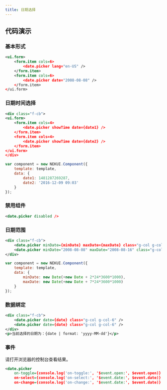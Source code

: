 ```yaml
---
title: 日期选择
---
```


## 代码演示

### 基本形式

<!-- demo_start -->
<div class="m-example"></div>

```xml
<ui.form>
    <form.item cols=6>
        <date.picker lang="en-US" />
    </form.item>
    <form.item cols=6>
        <date.picker date="2008-08-08" />
    </form.item>
</ui.form>
```
<!-- demo_end -->

### 日期时间选择

<!-- demo_start -->
<div class="m-example"></div>

```xml
<div class="f-cb">
<ui.form>
    <form.item cols=4>
        <date.picker showTime date={date1} />
    </form.item>
    <form.item cols=4>
        <date.picker showTime date={date2} />
    </form.item>
</ui.form>
</div>
```

```javascript
var component = new NEKUI.Component({
    template: template,
    data: {
        date1: 1481287269287,
        date2: '2016-12-09 09:03'
    }
});
```
<!-- demo_end -->

### 禁用组件

<!-- demo_start -->
<div class="m-example"></div>

```xml
<date.picker disabled />
```
<!-- demo_end -->

### 日期范围

<!-- demo_start -->
<div class="m-example"></div>

```xml
<div class="f-cb">
    <date.picker minDate={minDate} maxDate={maxDate} class="g-col g-col-6" />
    <date.picker minDate="2008-08-08" maxDate="2008-08-16" class="g-col g-col-6" />
</div>
```

```javascript
var component = new NEKUI.Component({
    template: template,
    data: {
        minDate: new Date(+new Date + 2*24*3600*1000),
        maxDate: new Date(+new Date + 7*24*3600*1000)
    }
});
```
<!-- demo_end -->

### 数据绑定

<!-- demo_start -->
<div class="m-example"></div>

```xml
<div class="f-cb">
    <date.picker date={date} class="g-col g-col-6" />
    <date.picker date={date} class="g-col g-col-6" />
</div>
<p>当前选择的日期为：{date | format: 'yyyy-MM-dd'}</p>
```
<!-- demo_end -->

### 事件

请打开浏览器的控制台查看结果。

<!-- demo_start -->
<div class="m-example"></div>

```xml
<date.picker
    on-toggle={console.log('on-toggle:', '$event.open:', $event.open)}
    on-select={console.log('on-select:', '$event.date:', $event.date)}
    on-change={console.log('on-change:', '$event.date:', $event.date)} />
```
<!-- demo_end -->
